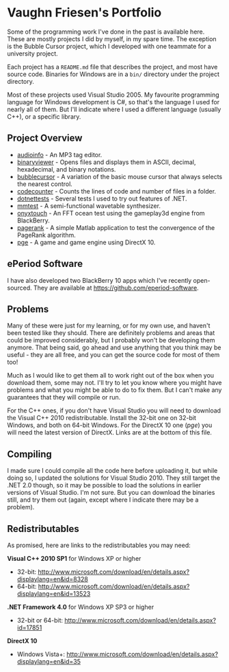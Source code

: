 Vaughn Friesen's Portfolio
==========================

Some of the programming work I've done in the past is available here. These are mostly projects I did by myself, in my spare time. The exception is the Bubble Cursor project, which I developed with one teammate for a university project.

Each project has a `README.md` file that describes the project, and most have source code. Binaries for Windows are in a `bin/` directory under the project directory.

Most of these projects used Visual Studio 2005. My favourite programming language for Windows development is C#, so that's the language I used for nearly all of them. But I'll indicate where I used a different language (usually C++), or a specific library.

Project Overview
----------------

* [audioinfo](audioinfo) - An MP3 tag editor.
* [binaryviewer](binaryviewer) - Opens files and displays them in ASCII, decimal, hexadecimal, and binary notations.
* [bubblecursor](bubblecursor) - A variation of the basic mouse cursor that always selects the nearest control.
* [codecounter](codecounter) - Counts the lines of code and number of files in a folder.
* [dotnettests](dotnettests) - Several tests I used to try out features of .NET.
* [mmtest](mmtest) - A semi-functional wavetable synthesizer.
* [onyxtouch](onyxtouch) - An FFT ocean test using the gameplay3d engine from BlackBerry.
* [pagerank](pagerank) - A simple Matlab application to test the convergence of the PageRank algorithm.
* [pge](pge) - A game and game engine using DirectX 10.

ePeriod Software
----------------

I have also developed two BlackBerry 10 apps which I've recently open-sourced. They are available at https://github.com/eperiod-software.

Problems
--------

Many of these were just for my learning, or for my own use, and haven't been tested like they should. There are definitely problems and areas that could be improved considerably, but I probably won't be developing them anymore. That being said, go ahead and use anything that you think may be useful - they are all free, and you can get the source code for most of them too!

Much as I would like to get them all to work right out of the box when you download them, some may not. I'll try to let you know where you might have problems and what you might be able to do to fix them. But I can't make any guarantees that they will compile or run.

For the C++ ones, if you don't have Visual Studio you will need to download the Visual C++ 2010 redistributable. Install the 32-bit one on 32-bit Windows, and both on 64-bit Windows. For the DirectX 10 one (*pge*) you will need the latest version of DirectX. Links are at the bottom of this file.

Compiling
---------

I made sure I could compile all the code here before uploading it, but while doing so, I updated the solutions for Visual Studio 2010. They still target the .NET 2.0 though, so it may be possible to load the solutions in earlier versions of Visual Studio. I'm not sure. But you can download the binaries still, and try them out (again, except where I indicate there may be a problem).

Redistributables
----------------

As promised, here are links to the redistributables you may need:

**Visual C++ 2010 SP1** for Windows XP or higher

- 32-bit: http://www.microsoft.com/download/en/details.aspx?displaylang=en&id=8328
- 64-bit: http://www.microsoft.com/download/en/details.aspx?displaylang=en&id=13523

**.NET Framework 4.0** for Windows XP SP3 or higher

- 32-bit or 64-bit: http://www.microsoft.com/download/en/details.aspx?id=17851

**DirectX 10**

- Windows Vista+: http://www.microsoft.com/download/en/details.aspx?displaylang=en&id=35
